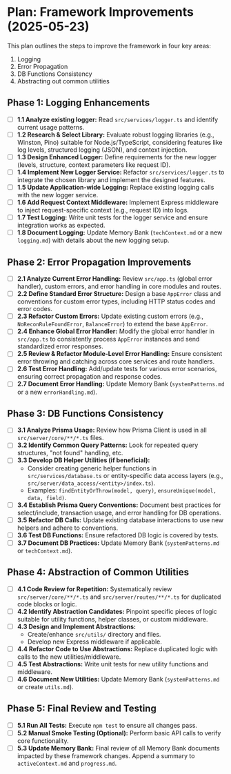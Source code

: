 # Plan: Framework Improvements (2025-05-23)

This plan outlines the steps to improve the framework in four key areas:
1.  Logging
2.  Error Propagation
3.  DB Functions Consistency
4.  Abstracting out common utilities

## Phase 1: Logging Enhancements

-   [ ] **1.1 Analyze existing logger:** Read `src/services/logger.ts` and identify current usage patterns.
-   [ ] **1.2 Research & Select Library:** Evaluate robust logging libraries (e.g., Winston, Pino) suitable for Node.js/TypeScript, considering features like log levels, structured logging (JSON), and context injection.
-   [ ] **1.3 Design Enhanced Logger:** Define requirements for the new logger (levels, structure, context parameters like request ID).
-   [ ] **1.4 Implement New Logger Service:** Refactor `src/services/logger.ts` to integrate the chosen library and implement the designed features.
-   [ ] **1.5 Update Application-wide Logging:** Replace existing logging calls with the new logger service.
-   [ ] **1.6 Add Request Context Middleware:** Implement Express middleware to inject request-specific context (e.g., request ID) into logs.
-   [ ] **1.7 Test Logging:** Write unit tests for the logger service and ensure integration works as expected.
-   [ ] **1.8 Document Logging:** Update Memory Bank (`techContext.md` or a new `logging.md`) with details about the new logging setup.

## Phase 2: Error Propagation Improvements

-   [ ] **2.1 Analyze Current Error Handling:** Review `src/app.ts` (global error handler), custom errors, and error handling in core modules and routes.
-   [ ] **2.2 Define Standard Error Structure:** Design a base `AppError` class and conventions for custom error types, including HTTP status codes and error codes.
-   [ ] **2.3 Refactor Custom Errors:** Update existing custom errors (e.g., `NoReconRuleFoundError`, `BalanceError`) to extend the base `AppError`.
-   [ ] **2.4 Enhance Global Error Handler:** Modify the global error handler in `src/app.ts` to consistently process `AppError` instances and send standardized error responses.
-   [ ] **2.5 Review & Refactor Module-Level Error Handling:** Ensure consistent error throwing and catching across core services and route handlers.
-   [ ] **2.6 Test Error Handling:** Add/update tests for various error scenarios, ensuring correct propagation and response codes.
-   [ ] **2.7 Document Error Handling:** Update Memory Bank (`systemPatterns.md` or a new `errorHandling.md`).

## Phase 3: DB Functions Consistency

-   [ ] **3.1 Analyze Prisma Usage:** Review how Prisma Client is used in all `src/server/core/**/*.ts` files.
-   [ ] **3.2 Identify Common Query Patterns:** Look for repeated query structures, "not found" handling, etc.
-   [ ] **3.3 Develop DB Helper Utilities (if beneficial):**
    -   Consider creating generic helper functions in `src/services/database.ts` or entity-specific data access layers (e.g., `src/server/data_access/<entity>/index.ts`).
    -   Examples: `findEntityOrThrow(model, query)`, `ensureUnique(model, data, field)`.
-   [ ] **3.4 Establish Prisma Query Conventions:** Document best practices for select/include, transaction usage, and error handling for DB operations.
-   [ ] **3.5 Refactor DB Calls:** Update existing database interactions to use new helpers and adhere to conventions.
-   [ ] **3.6 Test DB Functions:** Ensure refactored DB logic is covered by tests.
-   [ ] **3.7 Document DB Practices:** Update Memory Bank (`systemPatterns.md` or `techContext.md`).

## Phase 4: Abstraction of Common Utilities

-   [ ] **4.1 Code Review for Repetition:** Systematically review `src/server/core/**/*.ts` and `src/server/routes/**/*.ts` for duplicated code blocks or logic.
-   [ ] **4.2 Identify Abstraction Candidates:** Pinpoint specific pieces of logic suitable for utility functions, helper classes, or custom middleware.
-   [ ] **4.3 Design and Implement Abstractions:**
    -   Create/enhance `src/utils/` directory and files.
    -   Develop new Express middleware if applicable.
-   [ ] **4.4 Refactor Code to Use Abstractions:** Replace duplicated logic with calls to the new utilities/middleware.
-   [ ] **4.5 Test Abstractions:** Write unit tests for new utility functions and middleware.
-   [ ] **4.6 Document New Utilities:** Update Memory Bank (`systemPatterns.md` or create `utils.md`).

## Phase 5: Final Review and Testing

-   [ ] **5.1 Run All Tests:** Execute `npm test` to ensure all changes pass.
-   [ ] **5.2 Manual Smoke Testing (Optional):** Perform basic API calls to verify core functionality.
-   [ ] **5.3 Update Memory Bank:** Final review of all Memory Bank documents impacted by these framework changes. Append a summary to `activeContext.md` and `progress.md`.

<!--
{
  "plan": [
    {
      "id": "1.1", "description": "Analyze existing logger", "tool": "read_file",
      "args": {"path": "src/services/logger.ts"},
      "success": "file_read", "status": "pending"
    },
    {
      "id": "1.2", "description": "Research & Select Library", "tool": "ask_user",
      "args": {"question": "For logging, do you have a preferred library (e.g., Winston, Pino) or specific features in mind (e.g., JSON output, log rotation, transport to external services)?"},
      "success": "user_response", "status": "pending"
    },
    {
      "id": "1.3", "description": "Design Enhanced Logger", "tool": "plan_mode_respond",
      "args": {"response": "Based on library selection and features, I will draft a design for the enhanced logger."},
      "success": "design_drafted", "status": "pending"
    },
    {
      "id": "1.4", "description": "Implement New Logger Service", "tool": "replace_in_file",
      "args": {"path": "src/services/logger.ts", "diff": "TBD"},
      "success": "file_updated", "status": "pending"
    },
    {
      "id": "1.5", "description": "Update Application-wide Logging", "tool": "replace_in_file",
      "args": {"path": "multiple_files", "diff": "TBD_via_search_files"},
      "success": "files_updated", "status": "pending"
    },
    {
      "id": "1.6", "description": "Add Request Context Middleware", "tool": "write_to_file",
      "args": {"path": "src/server/middleware/requestContextLogger.ts", "content": "TBD"},
      "success": "file_written", "status": "pending"
    },
    {
      "id": "1.7", "description": "Test Logging", "tool": "execute_command",
      "args": {"command": "npm test tests/services/logger.test.ts", "requires_approval": false},
      "success": "tests_pass", "status": "pending"
    },
    {
      "id": "1.8", "description": "Document Logging", "tool": "replace_in_file",
      "args": {"path": "memory-bank/techContext.md", "diff": "TBD"},
      "success": "memory_updated", "status": "pending"
    },
    {
      "id": "2.1", "description": "Analyze Current Error Handling", "tool": "read_file",
      "args": {"path": "src/app.ts"}, "success": "file_read", "status": "pending"
    },
    {
      "id": "2.2", "description": "Define Standard Error Structure", "tool": "plan_mode_respond",
      "args": {"response": "I will propose a standard AppError class structure."},
      "success": "structure_defined", "status": "pending"
    },
    {
      "id": "2.3", "description": "Refactor Custom Errors", "tool": "replace_in_file",
      "args": {"path": "src/server/core/**/errors.ts", "diff": "TBD_via_search_files"},
      "success": "files_updated", "status": "pending"
    },
    {
      "id": "2.4", "description": "Enhance Global Error Handler", "tool": "replace_in_file",
      "args": {"path": "src/app.ts", "diff": "TBD"},
      "success": "file_updated", "status": "pending"
    },
    {
      "id": "2.5", "description": "Review & Refactor Module-Level Error Handling", "tool": "replace_in_file",
      "args": {"path": "multiple_files", "diff": "TBD_via_search_files"},
      "success": "files_updated", "status": "pending"
    },
    {
      "id": "2.6", "description": "Test Error Handling", "tool": "execute_command",
      "args": {"command": "npm test", "requires_approval": false},
      "success": "tests_pass", "status": "pending"
    },
    {
      "id": "2.7", "description": "Document Error Handling", "tool": "replace_in_file",
      "args": {"path": "memory-bank/systemPatterns.md", "diff": "TBD"},
      "success": "memory_updated", "status": "pending"
    },
    {
      "id": "3.1", "description": "Analyze Prisma Usage", "tool": "search_files",
      "args": {"path": "src/server/core", "regex": "prisma\\.", "file_pattern": "*.ts"},
      "success": "search_complete", "status": "pending"
    },
    {
      "id": "3.2", "description": "Identify Common Query Patterns", "tool": "plan_mode_respond",
      "args": {"response": "Based on search results, I will identify common Prisma query patterns."},
      "success": "patterns_identified", "status": "pending"
    },
    {
      "id": "3.3", "description": "Develop DB Helper Utilities", "tool": "write_to_file",
      "args": {"path": "src/services/databaseHelpers.ts", "content": "TBD"},
      "success": "file_written", "status": "pending"
    },
    {
      "id": "3.4", "description": "Establish Prisma Query Conventions", "tool": "plan_mode_respond",
      "args": {"response": "I will document Prisma query conventions."},
      "success": "conventions_documented", "status": "pending"
    },
    {
      "id": "3.5", "description": "Refactor DB Calls", "tool": "replace_in_file",
      "args": {"path": "multiple_files", "diff": "TBD_via_search_files"},
      "success": "files_updated", "status": "pending"
    },
    {
      "id": "3.6", "description": "Test DB Functions", "tool": "execute_command",
      "args": {"command": "npm test", "requires_approval": false},
      "success": "tests_pass", "status": "pending"
    },
    {
      "id": "3.7", "description": "Document DB Practices", "tool": "replace_in_file",
      "args": {"path": "memory-bank/systemPatterns.md", "diff": "TBD"},
      "success": "memory_updated", "status": "pending"
    },
    {
      "id": "4.1", "description": "Code Review for Repetition", "tool": "search_files",
      "args": {"path": "src", "regex": "TBD_common_patterns", "file_pattern": "*.ts"},
      "success": "search_complete", "status": "pending"
    },
    {
      "id": "4.2", "description": "Identify Abstraction Candidates", "tool": "plan_mode_respond",
      "args": {"response": "Based on review, I will identify candidates for abstraction."},
      "success": "candidates_identified", "status": "pending"
    },
    {
      "id": "4.3", "description": "Design and Implement Abstractions", "tool": "write_to_file",
      "args": {"path": "src/utils/newUtil.ts", "content": "TBD"},
      "success": "file_written", "status": "pending"
    },
    {
      "id": "4.4", "description": "Refactor Code to Use Abstractions", "tool": "replace_in_file",
      "args": {"path": "multiple_files", "diff": "TBD_via_search_files"},
      "success": "files_updated", "status": "pending"
    },
    {
      "id": "4.5", "description": "Test Abstractions", "tool": "execute_command",
      "args": {"command": "npm test tests/utils/newUtil.test.ts", "requires_approval": false},
      "success": "tests_pass", "status": "pending"
    },
    {
      "id": "4.6", "description": "Document New Utilities", "tool": "replace_in_file",
      "args": {"path": "memory-bank/systemPatterns.md", "diff": "TBD"},
      "success": "memory_updated", "status": "pending"
    },
    {
      "id": "5.1", "description": "Run All Tests", "tool": "execute_command",
      "args": {"command": "npm test", "requires_approval": false},
      "success": "tests_pass", "status": "pending"
    },
    {
      "id": "5.2", "description": "Manual Smoke Testing", "tool": "ask_user",
      "args": {"question": "Would you like to perform any manual smoke tests before concluding?"},
      "success": "user_response", "status": "pending"
    },
    {
      "id": "5.3", "description": "Update Memory Bank", "tool": "replace_in_file",
      "args": {"path": "memory-bank/activeContext.md", "diff": "TBD_summary"},
      "success": "memory_updated", "status": "pending"
    }
  ]
}
-->
